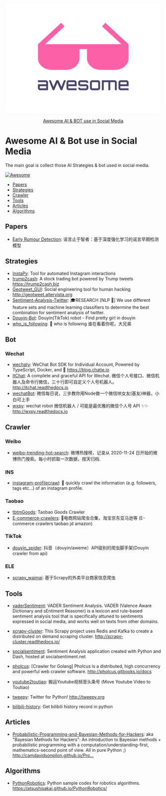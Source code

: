 <div align="center">
	<img width="500" height="350" src="media/logo.svg" alt="Awesome">
	<br>
  <p>
    <a href="https://github.com/georgezouq/awesome-ai-bot-in-social-media">Awesome AI & BOT use in Social Media</a>
  </p>
</div>

# Awesome AI & Bot use in Social Media

The main goal is collect those AI Strategies & bot used in social media.

[![Awesome](https://awesome.re/badge.svg)](https://awesome.re)

- [Papers](#papers)
- [Strategies](#strategies)
- [Crawler](#crawler)
- [Tools](#tools)
- [Articles](#articles)
- [Algorithms](#algorithms)

## Papers

- [Early Rumour Detection](https://mp.weixin.qq.com/s/GYvt2SxwpoUoPJZ4LlHPnQ): 谣言止于智者：基于深度强化学习的谣言早期检测模型

## Strategies

- [InstaPy](https://github.com/timgrossmann/InstaPy): Tool for automated Instagram interactions
- [trump2cash](https://github.com/maxbbraun/trump2cash): A stock trading bot powered by Trump tweets https://trump2cash.biz
- [Geotweet_GUI](https://github.com/Pinperepette/Geotweet_GUI): Social engineering tool for human hacking http://geotweet.altervista.org
- [Sentiment-Analysis-Twitter](https://github.com/ayushoriginal/Sentiment-Analysis-Twitter): 🎓RESEARCH [NLP 💭] We use different feature sets and machine learning classifiers to determine the best combination for sentiment analysis of twitter.
- [Douyin-Bot](https://github.com/wangshub/Douyin-Bot): Douyin(TikTok) robot - Find pretty girl in douyin
- [who_is_following](https://github.com/wangshub/who_is_following): 👀 who is following 谁在看着你呢，大兄弟

## Bot

### Wechat

- [wechaty](https://github.com/Chatie/wechaty): WeChat Bot SDK for Individual Account, Powered by TypeScript, Docker, and 💖 https://blog.chatie.io
- [ItChat](https://github.com/littlecodersh/ItChat): A complete and graceful API for Wechat. 微信个人号接口、微信机器人及命令行微信，三十行即可自定义个人号机器人。 http://itchat.readthedocs.io
- [wechatBot](https://github.com/gengchen528/wechatBot): 微信每日说，三步教你用Node做一个微信哄女友(基友)神器，小白可上手
- [wxpy](https://github.com/youfou/wxpy): wechat robot 微信机器人 / 可能是最优雅的微信个人号 API ✨✨ http://wxpy.readthedocs.io

## Crawler

### Weibo

- [weibo-trending-hot-search](https://github.com/justjavac/weibo-trending-hot-search): 微博热搜榜，记录从 2020-11-24 日开始的微博热门搜索。每小时抓取一次数据，按天归档.

### INS

- [instagram-profilecrawl](https://github.com/timgrossmann/instagram-profilecrawl): 📝 quickly crawl the information (e.g. followers, tags etc...) of an instagram profile.

### Taobao

- [tbtmGoods](https://github.com/TTyb/tbtmGoods): Taobao Goods Crawler
- [E-commerce-crawlers](https://github.com/Hopetree/E-commerce-crawlers): 🚀电商网站爬虫合集，淘宝京东亚马逊等 (E-commerce crawlers taobao jd amazon)

### TikTok

- [douyin_spider](https://github.com/zhangyucha0/douyin_spider): 抖音（douyin/aweme）API级别的爬虫脚手架(Douyin crawler from api)

### ELE

- [scrapy_waimai](https://github.com/jinzhen-lin/scrapy_waimai): 基于Scrapy的外卖平台商家信息爬虫


## Tools

- [vaderSentiment](https://github.com/cjhutto/vaderSentiment): VADER Sentiment Analysis. VADER (Valence Aware Dictionary and sEntiment Reasoner) is a lexicon and rule-based sentiment analysis tool that is specifically attuned to sentiments expressed in social media, and works well on texts from other domains.
- [scrapy-cluster](https://github.com/istresearch/scrapy-cluster): This Scrapy project uses Redis and Kafka to create a distributed on demand scraping cluster. http://scrapy-cluster.readthedocs.io/
- [socialsentiment](https://github.com/Sentdex/socialsentiment): Sentiment Analysis application created with Python and Dash, hosted at socialsentiment.net
- [pholcus](https://github.com/henrylee2cn/pholcus): [Crawler for Golang] Pholcus is a distributed, high concurrency and powerful web crawler software. http://pholcus.gitbooks.io/docs
- [youtube2toutiao](https://github.com/thehappymouse/youtube2toutiao): 搬运Youtube视频至头条号 (Move Youtube Video to Toutiao)
- [tweepy](https://github.com/tweepy/tweepy): Twitter for Python! http://tweepy.org

- [bilibili-history](https://github.com/wangshub/bilibili-history): Get bilibili history record in python

## Articles

- [Probabilistic-Programming-and-Bayesian-Methods-for-Hackers](https://github.com/CamDavidsonPilon/Probabilistic-Programming-and-Bayesian-Methods-for-Hackers): aka "Bayesian Methods for Hackers": An introduction to Bayesian methods + probabilistic programming with a computation/understanding-first, mathematics-second point of view. All in pure Python ;) http://camdavidsonpilon.github.io/Pro…

## Algorithms

- [PythonRobotics](https://github.com/AtsushiSakai/PythonRobotics): Python sample codes for robotics algorithms. https://atsushisakai.github.io/PythonRobotics/

